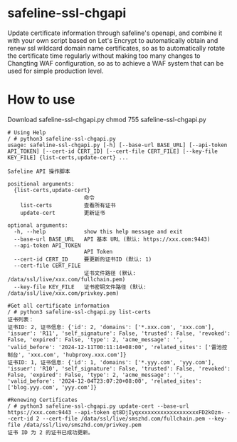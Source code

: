 # safeline-ssl-chgapi
Update certificate information through safeline's openapi, and combine it with your own script based on Let's Encrypt to automatically obtain and renew ssl wildcard domain name certificates, so as to automatically rotate the certificate time regularly without making too many changes to Changting WAF configuration, so as to achieve a WAF system that can be used for simple production level.

# How to use
Download safeline-ssl-chgapi.py
chmod 755 safeline-ssl-chgapi.py
```
# Using Help
/ # python3 safeline-ssl-chgapi.py
usage: safeline-ssl-chgapi.py [-h] [--base-url BASE_URL] [--api-token API_TOKEN] [--cert-id CERT_ID] [--cert-file CERT_FILE] [--key-file KEY_FILE] {list-certs,update-cert} ...

Safeline API 操作脚本

positional arguments:
  {list-certs,update-cert}
                        命令
    list-certs          查看所有证书
    update-cert         更新证书

optional arguments:
  -h, --help            show this help message and exit
  --base-url BASE_URL   API 基本 URL (默认: https://xxx.com:9443)
  --api-token API_TOKEN
                        API Token
  --cert-id CERT_ID     要更新的证书ID (默认: 1)
  --cert-file CERT_FILE
                        证书文件路径 (默认: /data/ssl/live/xxx.com/fullchain.pem)
  --key-file KEY_FILE   证书密钥文件路径 (默认: /data/ssl/live/xxx.com/privkey.pem)

#Get all certificate information
/ # python3 safeline-ssl-chgapi.py list-certs
证书列表：
证书ID: 2, 证书信息: {'id': 2, 'domains': ['*.xxx.com', 'xxx.com'], 'issuer': 'R11', 'self_signature': False, 'trusted': False, 'revoked': False, 'expired': False, 'type': 2, 'acme_message': '', 'valid_before': '2024-12-11T00:11:14+08:00', 'related_sites': ['雷池控制台', 'xxx.com', 'hubproxy.xxx.com']}
证书ID: 1, 证书信息: {'id': 1, 'domains': ['*.yyy.com', 'yyy.com'], 'issuer': 'R10', 'self_signature': False, 'trusted': False, 'revoked': False, 'expired': False, 'type': 2, 'acme_message': '', 'valid_before': '2024-12-04T23:07:20+08:00', 'related_sites': ['blog.yyy.com', 'yyy.com']}

#Renewing Certificates
/ # python3 safeline-ssl-chgapi.py update-cert --base-url https://xxx.com:9443 --api-token qt8DjIyqxxxxxxxxxxxxxxxxxxxFD2kOzm- --cert-id 2 --cert-file /data/ssl/live/smszhd.com/fullchain.pem --key-file /data/ssl/live/smszhd.com/privkey.pem
证书 ID 为 2 的证书已成功更新。
```
